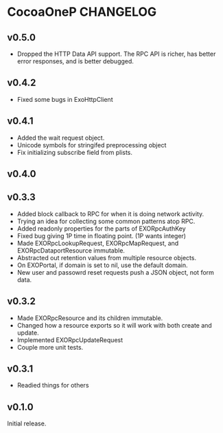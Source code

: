 # CocoaOneP CHANGELOG

## v0.5.0
- Dropped the HTTP Data API support.  The RPC API is richer, has better error responses, and is
  better debugged.

## v0.4.2
- Fixed some bugs in ExoHttpClient

## v0.4.1
- Added the wait request object.
- Unicode symbols for stringifed preprocessing object
- Fix initializing subscribe field from plists.

## v0.4.0
 

## v0.3.3
- Added block callback to RPC for when it is doing network activity.
- Trying an idea for collecting some common patterns atop RPC.
- Added readonly properties for the parts of EXORpcAuthKey
- Fixed bug giving 1P time in floating point. (1P wants integer)
- Made EXORpcLookupRequest, EXORpcMapRequest, and EXORpcDataportResource immutable.
- Abstracted out retention values from multiple resource objects.
- On EXOPortal, if domain is set to nil, use the default domain.
- New user and passowrd reset requests push a JSON object, not form data.


## v0.3.2
- Made EXORpcResource and its children immutable.
- Changed how a resource exports so it will work with both create and update.
- Implemented EXORpcUpdateRequest
- Couple more unit tests.

## v0.3.1
- Readied things for others


## v0.1.0

Initial release.
